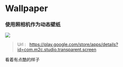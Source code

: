 # Wallpaper

### 使用照相机作为动态壁纸


![](http://upload-images.jianshu.io/upload_images/2215276-570e2fa766d02641.png?imageMogr2/auto-orient/strip%7CimageView2/2/w/1240)

>Url :      https://play.google.com/store/apps/details?id=com.m2c.studio.transparent.screen

看着有点酷的样子


